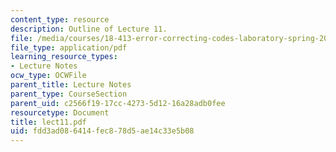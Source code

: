```yaml
---
content_type: resource
description: Outline of Lecture 11.
file: /media/courses/18-413-error-correcting-codes-laboratory-spring-2004/fdd3ad086414fec878d5ae14c33e5b08_lect11.pdf
file_type: application/pdf
learning_resource_types:
- Lecture Notes
ocw_type: OCWFile
parent_title: Lecture Notes
parent_type: CourseSection
parent_uid: c2566f19-17cc-4273-5d12-16a28adb0fee
resourcetype: Document
title: lect11.pdf
uid: fdd3ad08-6414-fec8-78d5-ae14c33e5b08
---
```

